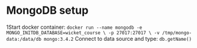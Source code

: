 # MongoDB setup

1Start docker container:
`
docker run --name mongodb -e MONGO_INITDB_DATABASE=wicket_course \
-p 27017:27017 \
-v /tmp/mongo-data:/data/db mongo:3.4.2
`
Connect to data source and type:
```db.getName()```
